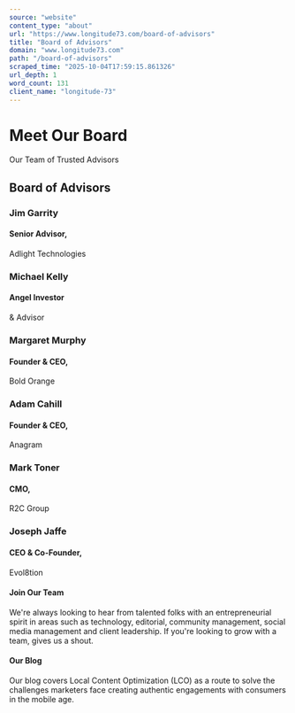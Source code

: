 ```yaml
---
source: "website"
content_type: "about"
url: "https://www.longitude73.com/board-of-advisors"
title: "Board of Advisors"
domain: "www.longitude73.com"
path: "/board-of-advisors"
scraped_time: "2025-10-04T17:59:15.861326"
url_depth: 1
word_count: 131
client_name: "longitude-73"
---
```


# Meet Our Board

Our Team of Trusted Advisors

## Board of Advisors

### Jim Garrity
#### Senior Advisor,  
Adlight Technologies

### Michael Kelly
#### Angel Investor  
& Advisor

### Margaret Murphy
#### Founder & CEO,  
Bold Orange

### Adam Cahill
#### Founder & CEO,  
Anagram

### Mark Toner
#### CMO,  
R2C Group

### Joseph Jaffe
#### CEO & Co-Founder,  
Evol8tion

#### Join Our Team

We're always looking to hear from talented folks with an entrepreneurial spirit in areas such as technology, editorial, community management, social media management and client leadership. If you're looking to grow with a team, gives us a shout.

#### Our Blog

Our blog covers Local Content Optimization (LCO) as a route to solve the challenges marketers face creating authentic engagements with consumers in the mobile age.